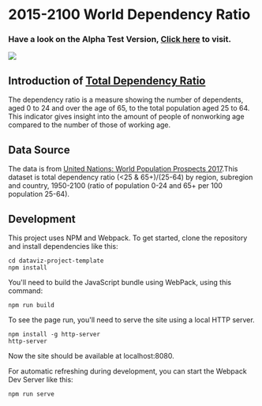 # 2015-2100 World Dependency Ratio

### Have a look on the Alpha Test Version, [Click here](https://bl.ocks.org/BruceHenry/raw/f9c8fdaa96182f18c5517a0d18323f40/) to visit.
<img src="https://gist.githubusercontent.com/BruceHenry/f9c8fdaa96182f18c5517a0d18323f40/raw/fc7658333565e637481f0164861c65030af95141/thumbnail.png"/>

## Introduction of [Total Dependency Ratio](https://en.wikipedia.org/wiki/Dependency_ratio)
The dependency ratio is a measure showing the number of dependents, aged 0 to 24 and over the age of 65, to the total population aged 25 to 64. This indicator gives insight into the amount of people of nonworking age compared to the number of those of working age.

## Data Source
The data is from [United Nations: World Population Prospects 2017](https://esa.un.org/unpd/wpp/Download/Standard/Population/).This dataset is total dependency ratio (<25 & 65+)/(25-64) by region, subregion and country, 1950-2100 (ratio of population 0-24 and 65+ per 100 population 25-64).

## Development

This project uses NPM and Webpack. To get started, clone the repository and install dependencies like this:

```
cd dataviz-project-template
npm install
```

You'll need to build the JavaScript bundle using WebPack, using this command:

```
npm run build
```

To see the page run, you'll need to serve the site using a local HTTP server.

```
npm install -g http-server
http-server
```

Now the site should be available at localhost:8080.

For automatic refreshing during development, you can start the Webpack Dev Server like this:

```
npm run serve
```
